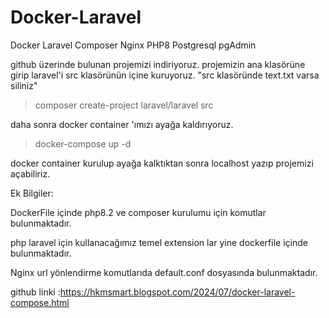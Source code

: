 # Docker-Laravel
 Docker Laravel Composer  Nginx PHP8 Postgresql pgAdmin

 github üzerinde bulunan projemizi indiriyoruz.
 projemizin ana klasörüne girip laravel'i src klasörünün içine kuruyoruz. 
 "src klasöründe text.txt varsa siliniz"

 >    composer create-project laravel/laravel src

 daha sonra docker container 'ımızı ayağa kaldırıyoruz.

 >    docker-compose up -d


 docker container kurulup ayağa kalktıktan sonra localhost yazıp projemizi açabiliriz.


Ek Bilgiler:

DockerFile içinde php8.2 ve composer kurulumu için komutlar bulunmaktadır.

php laravel için kullanacağımız temel extension lar yine dockerfile içinde bulunmaktadır.

Nginx url yönlendirme komutlarıda default.conf dosyasında bulunmaktadır.
  
  
github linki :https://hkmsmart.blogspot.com/2024/07/docker-laravel-compose.html
